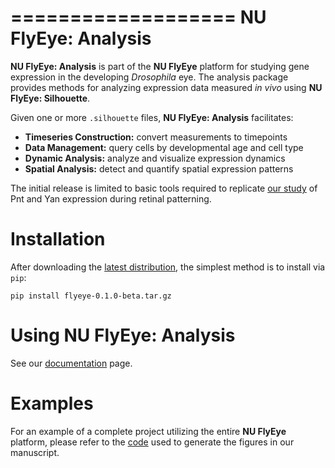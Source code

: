 ===================
NU FlyEye: Analysis
===================


**NU FlyEye: Analysis** is part of the **NU FlyEye** platform for studying gene expression in the developing *Drosophila* eye. The analysis package provides methods for analyzing expression data measured *in vivo* using **NU FlyEye: Silhouette**.

Given one or more ``.silhouette`` files, **NU FlyEye: Analysis** facilitates:

   - **Timeseries Construction:** convert measurements to timepoints
   - **Data Management:** query cells by developmental age and cell type
   - **Dynamic Analysis:** analyze and visualize expression dynamics
   - **Spatial Analysis:** detect and quantify spatial expression patterns

The initial release is limited to basic tools required to replicate [our study](https://github.com/sebastianbernasek/pnt_yan_ratio) of Pnt and Yan expression during retinal patterning.



Installation
============

After downloading the [latest distribution](https://github.com/sebastianbernasek/flyeye/archive/v0.1.0-beta.tar.gz), the simplest method is to install via ``pip``:

    pip install flyeye-0.1.0-beta.tar.gz



Using NU FlyEye: Analysis
=========================

See our [documentation](https://sebastianbernasek.github.io/flyeye/index.html) page.



Examples
========

For an example of a complete project utilizing the entire **NU FlyEye** platform, please refer to the [code](https://github.com/sebastianbernasek/pnt_yan_ratio) used to generate the figures in our manuscript.
